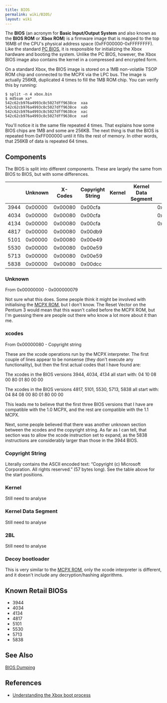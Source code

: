 ```yaml
---
title: BIOS
permalink: wiki/BIOS/
layout: wiki
---
```


The **BIOS** (an acronym for **Basic Input/Output System** and also
known as the **BIOS ROM** or **Xbox ROM**) is a firmware image that is
mapped to the top 16MB of the CPU's physical address space
(0xFF000000-0xFFFFFFFF). Like the standard [PC
BIOS](https://en.wikipedia.org/wiki/BIOS), it is responsible for
initializing the Xbox hardware and booting the system. Unlike the PC
BIOS, however, the Xbox BIOS image also contains the kernel in a
compressed and encrypted form.

On a standard Xbox, the BIOS image is stored on a 1MB non-volatile TSOP
ROM chip and connected to the MCPX via the LPC bus. The image is
actually 256KB, duplicated 4 times to fill the 1MB ROM chip. You can
verify this by running:

    $ split -n 4 xbox.bin 
    $ md5sum xa*
    542c62cb976a4993c8c5027dff9638ce  xaa
    542c62cb976a4993c8c5027dff9638ce  xab
    542c62cb976a4993c8c5027dff9638ce  xac
    542c62cb976a4993c8c5027dff9638ce  xad

You'll notice it is the same file repeated 4 times. That explains how
some BIOS chips are 1MB and some are 256KB. The next thing is that the
BIOS is repeated from 0xFF000000 until it fills the rest of memory. In
other words, that 256KB of data is repeated 64 times.

Components
----------

The BIOS is split into different components. These are largely the same
from BIOS to BIOS, but with some differences.

|      | Unknown | X-Codes | Copyright String | Kernel | Kernel Data Segment | 2BL     | Decoy Boot Loader |
|------|---------|---------|------------------|--------|---------------------|---------|-------------------|
| 3944 | 0x00000 | 0x00080 | 0x00cfa          |        |                     | 0x39E00 | 0x3FE00           |
| 4034 | 0x00000 | 0x00080 | 0x00cfa          |        |                     | 0x39E00 | 0x3FE00           |
| 4134 | 0x00000 | 0x00080 | 0x00cfa          |        |                     | 0x39E00 | 0x3FE00           |
| 4817 | 0x00000 | 0x00080 | 0x00db9          |        |                     |         | 0x3FE00           |
| 5101 | 0x00000 | 0x00080 | 0x00e49          |        |                     |         | 0x3FE00           |
| 5530 | 0x00000 | 0x00080 | 0x00e59          |        |                     |         | 0x3FE00           |
| 5713 | 0x00000 | 0x00080 | 0x00e59          |        |                     |         | 0x3FE00           |
| 5838 | 0x00000 | 0x00080 | 0x00dcc          |        |                     |         | 0x3FE00           |

### Unknown

From 0x00000000 - 0x000000079

Not sure what this does. Some people think it might be involved with
initialising the [MCPX ROM](/wiki/MCPX_ROM "wikilink"), but I don't know. The
Reset Vector on the Pentium 3 would mean that this wasn't called before
the MCPX ROM, but I'm guessing there are people out there who know a lot
more about it than me.

### xcodes

From 0x00000080 - Copyright string

These are the xcode operations run by the MCPX interpreter. The first
couple of lines appear to be nonsense (they don't execute any
functionality), but then the first actual codes that I have found are:

The xcodes in the BIOS versions 3944, 4034, 4134 all start with: 04 10
08 00 80 01 80 00 00

The xcodes in the BIOS versions 4817, 5101, 5530, 5713, 5838 all start
with: 04 84 08 00 80 01 80 00 00

This leads me to believe that the first three BIOS versions that I have
are compatible with the 1.0 MCPX, and the rest are compatible with the
1.1 MCPX.

Next, some people believed that there was another unknown section
between the xcodes and the copyright string. As far as I can tell, that
section was to allow the xcode instruction set to expand, as the 5838
instructions are considerably larger than those in the 3944 BIOS.

### Copyright String

Literally contains the ASCII encoded text: “Copyright (c) Microsoft
Corporation. All rights reserved.” (57 bytes long). See the table above
for the start positions.

### Kernel

Still need to analyse

### Kernel Data Segment

Still need to analyse

### 2BL

Still need to analyse

### Decoy bootloader

This is very similar to the [MCPX ROM](/wiki/MCPX_ROM "wikilink"), only the
xcode interpreter is different, and it doesn't include any
decryption/hashing algorithms.

Known Retail BIOSs
------------------

-   3944
-   4034
-   4134
-   4817
-   5101
-   5530
-   5713
-   5838

See Also
--------

[BIOS Dumping](/wiki/BIOS_Dumping "wikilink")

References
----------

-   [Understanding the Xbox boot
    process](http://hackspot.net/XboxBlog/?p=1)

